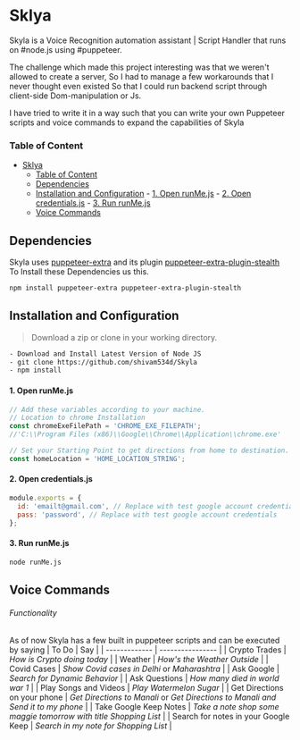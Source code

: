 # Sklya

Skyla is a Voice Recognition automation assistant | Script Handler that runs on #node.js using #puppeteer.

The challenge which made this project interesting was that we weren't allowed to create a server, So I had to manage a few workarounds that I never thought even existed So that I could run backend script through client-side Dom-manipulation or Js.

I have tried to write it in a way such that you can write your own Puppeteer scripts and voice commands to expand the capabilities of Skyla

### Table of Content
- [Sklya](#sklya)
    - [Table of Content](#table-of-content)
  - [Dependencies](#dependencies)
  - [Installation and Configuration](#installation-and-configuration)
        - [1. Open runMe.js](#1-open-runmejs)
        - [2. Open credentials.js](#2-open-credentialsjs)
        - [3. Run runMe.js](#3-run-runmejs)
  - [Voice Commands](#voice-commands)
## Dependencies

Skyla uses [puppeteer-extra](https://github.com/berstend/puppeteer-extra) and its plugin [puppeteer-extra-plugin-stealth](https://github.com/berstend/puppeteer-extra/tree/master/packages/puppeteer-extra-plugin-stealth)
To Install these Dependencies us this.

```bash
npm install puppeteer-extra puppeteer-extra-plugin-stealth
```

## Installation and Configuration

> Download a zip or clone in your working directory.

```bash 
- Download and Install Latest Version of Node JS
- git clone https://github.com/shivam534d/Skyla
- npm install
```

#### 1. Open runMe.js

```javascript
// Add these variables according to your machine.
// Location to chrome Installation
const chromeExeFilePath = 'CHROME_EXE_FILEPATH';
//'C:\\Program Files (x86)\\Google\\Chrome\\Application\\chrome.exe'

// Set your Starting Point to get directions from home to destination.
const homeLocation = 'HOME_LOCATION_STRING';
```

#### 2. Open credentials.js

```javascript
module.exports = {
  id: 'emailt@gmail.com', // Replace with test google account credentials
  pass: 'password', // Replace with test google account credentials
};
```

#### 3. Run runMe.js

```bash
node runMe.js
```

## Voice Commands
###### Functionality

As of now Skyla has a few built in puppeteer scripts and can be executed by saying
| To Do | Say |
| ------------- | ---------------- |
| Crypto Trades | _How is Crypto doing today_ |
| Weather | _How's the Weather Outside_ |
| Covid Cases | _Show Covid cases in Delhi_ or _Maharashtra_ |
| Ask Google | _Search for Dynamic Behavior_ |
| Ask Questions | _How many died in world war 1_ |
| Play Songs and Videos | _Play Watermelon Sugar_ |
| Get Directions on your phone | _Get Directions to Manali_ or _Get Directions to Manali and Send it to my phone_ |
| Take Google Keep Notes | _Take a note shop some maggie tomorrow with title Shopping List_ |
| Search for notes in your Google Keep | _Search in my note for Shopping List_ |
